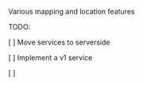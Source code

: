 Various mapping and location features

TODO:

[ ] Move services to serverside

[ ] Implement a v1 service

[ ] 